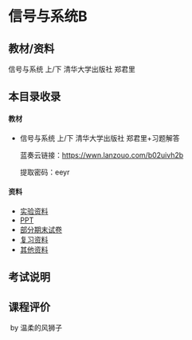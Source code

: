 # 信号与系统B

## 教材/资料

信号与系统 上/下 清华大学出版社 郑君里



## 本目录收录

#### 教材

- 信号与系统 上/下 清华大学出版社 郑君里+习题解答

  蓝奏云链接：https://wwn.lanzouo.com/b02uivh2b

  提取密码：eeyr

#### 资料

- [实验资料](大学学习/比赛/README.md)
- [PPT](大学学习/比赛/README.md)
- [部分期末试卷](大学学习/比赛/README.md)
- [复习资料](大学学习/比赛/README.md)
- [其他资料](大学学习/比赛/README.md)

## 考试说明





## 课程评价





​																																													by 温柔的风狮子

